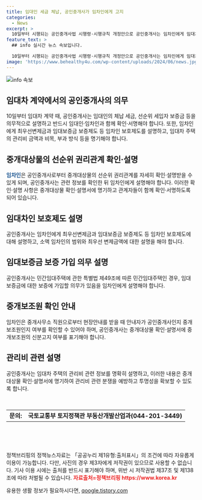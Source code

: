 ```yaml
---
title: 임대인 세금 체납, 공인중개사가 임차인에게 고지
categories:
  - News
excerpt: >
  10일부터 시행되는 공인중개사법 시행령·시행규칙 개정안으로 공인중개사는 임차인에게 임대차 관련 주요 정보를 충분히 제공하도록 의무화된다. 이로써 전세사기 예방과 관리비 투명화가 이루어지며, 확인·설명한 내용은 중개대상물 확인·설명서에 명기하고 모든 당사자가 확인·서명해야 한다. 임차인은 관리비와 관련된 분쟁을 예방하고, 중개보조원의 신분도 확인할 수 있게 된다. 더 안전한 임대차 계약 체결을 위한 환경이 조성될 것으로 예상된다.
feature_text: >
  ## info 실시간 뉴스 속보입니다.

  10일부터 시행되는 공인중개사법 시행령·시행규칙 개정안으로 공인중개사는 임차인에게 임대차 관련 주요 정보를 충분히 제공하도록 의무화된다. 이로써 전세사기 예방과 관리비 투명화가 이루어지며, 확인·설명한 내용은 중개대상물 확인·설명서에 명기하고 모든 당사자가 확인·서명해야 한다. 임차인은 관리비와 관련된 분쟁을 예방하고, 중개보조원의 신분도 확인할 수 있게 된다. 더 안전한 임대차 계약 체결을 위한 환경이 조성될 것으로 예상된다.
image: 'https://www.behealthy4u.com/wp-content/uploads/2024/06/news.jpg'
---
```


<p><img src="https://www.behealthy4u.com/wp-content/uploads/2024/06/news.jpg" alt="info 속보" /></p>

<h2 data-ke-size="size26">임대차 계약에서의 공인중개사의 의무</h2>

<p data-ke-size="size16">10일부터 임대차 계약 때, 공인중개사는 임대인의 체납 세금, 선순위 세입자 보증금 등을 의무적으로 설명하고 반드시 임대인·임차인과 함께 확인·서명해야 합니다. 또한, 임차인에게 최우선변제금과 임대보증금 보증제도 등 임차인 보호제도를 설명하고, 임대차 주택의 관리비 금액과 비목, 부과 방식 등을 명기해야 합니다.</p>

<h2 data-ke-size="size26">중개대상물의 선순위 권리관계 확인·설명</h2>

<p data-ke-size="size16"><b><span style="color: #1a5490;">임차인</span></b>은 공인중개사로부터 중개대상물의 선순위 권리관계를 자세히 확인·설명받을 수 있게 되며, 공인중개사는 관련 정보를 확인한 뒤 임차인에게 설명해야 합니다. 이러한 확인·설명 사항은 중개대상물 확인·설명서에 명기하고 관계자들이 함께 확인·서명하도록 되어 있습니다.</p>

<h2 data-ke-size="size26">임대차인 보호제도 설명</h2>

<p data-ke-size="size16">공인중개사는 임차인에게 최우선변제금과 임대보증금 보증제도 등 임차인 보호제도에 대해 설명하고, 소액 임차인의 범위와 최우선 변제금액에 대한 설명을 해야 합니다.</p>

<h2 data-ke-size="size26">임대보증금 보증 가입 의무 설명</h2>

<p data-ke-size="size16">공인중개사는 민간임대주택에 관한 특별법 제49조에 따른 민간임대주택인 경우, 임대보증금에 대한 보증에 가입할 의무가 있음을 임차인에게 설명해야 합니다.</p>

<h2 data-ke-size="size26">중개보조원 확인 안내</h2>

<p data-ke-size="size16">임차인은 중개사무소 직원으로부터 현장안내를 받을 때 안내자가 공인중개사인지 중개보조원인지 여부를 확인할 수 있어야 하며, 공인중개사는 중개대상물 확인·설명서에 중개보조원의 신분고지 여부를 표기해야 합니다.</p>

<h2 data-ke-size="size26">관리비 관련 설명</h2>

<p data-ke-size="size16">공인중개사는 임대차 주택의 관리비 관련 정보를 명확히 설명하고, 이러한 내용은 중개대상물 확인·설명서에 명기하여 관리비 관련 분쟁을 예방하고 투명성을 확보할 수 있도록 합니다.</p>

<p data-ke-size="size16">&nbsp;</p>

<table>
    <tbody>
        <tr>
            <td style="text-align: center; height: 17px;"><b>문의: </b></td>
            <td style="text-align: center; height: 17px;"><b>국토교통부 토지정책관 부동산개발산업과(044-201-3449)</b></td>
        </tr>
    </tbody>
</table>

<p data-ke-size="size16">&nbsp;</p>

<p data-ke-size="size16">&nbsp;</p>

<p data-ke-size="size16">정책브리핑의 정책뉴스자료는 「공공누리 제1유형:출처표시」의 조건에 따라 자유롭게 이용이 가능합니다. 다만, 사진의 경우 제3자에게 저작권이 있으므로 사용할 수 없습니다. 기사 이용 시에는 출처를 반드시 표기해야 하며, 위반 시 저작권법 제37조 및 제138조에 따라 처벌될 수 있습니다. <b><span style="color: #ee2323;">자료출처=정책브리핑 https://www.korea.kr</span></b></p>
유용한 생활 정보가 필요하시다면, <a href="https://qoogle.tistory.com" rel="dofollow">qoogle.tistory.com</a>


